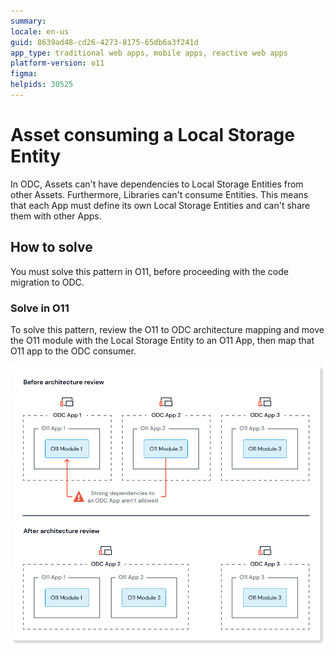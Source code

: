 ```yaml
---
summary: 
locale: en-us
guid: 8639ad48-cd26-4273-8175-65db6a3f241d
app_type: traditional web apps, mobile apps, reactive web apps
platform-version: o11
figma:
helpids: 30525
---
```

# Asset consuming a Local Storage Entity

In ODC, Assets can't have dependencies to Local Storage Entities from other Assets. Furthermore, Libraries can't consume Entities.
This means that each App must define its own Local Storage Entities and can't share them with other Apps.

## How to solve

You must solve this pattern in O11, before proceeding with the code migration to ODC.

### Solve in O11

To solve this pattern, review the O11 to ODC architecture mapping and move the O11 module with the Local Storage Entity to an O11 App, then map that O11 app to the ODC consumer.

![Diagram showing the architecture review before and after. Before: ODC App 1 has O11 App 1 with O11 Module 1, ODC App 2 has O11 App 2 with O11 Module 2, and ODC App 3 has O11 App 3 with O11 Module 3. Strong dependencies to an ODC App aren't allowed. After: Each ODC App has its corresponding O11 App and Module without dependencies.](images/review-arch-consolidate-diag.png "Architecture Review Before and After")
